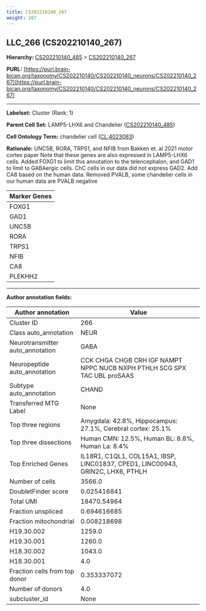 ```yaml
---
title: CS202210140_267
weight: 267
---
```

## LLC_266 (CS202210140_267)
<b>Hierarchy: </b>
[CS202210140_485](../CS202210140_485) >
[CS202210140_267](../CS202210140_267)

**PURL:** [https://purl.brain-bican.org/taxonomy/CS202210140/CS202210140_neurons/CS202210140_267](https://purl.brain-bican.org/taxonomy/CS202210140/CS202210140_neurons/CS202210140_267)

---


**Labelset:** Cluster (Rank: 1)

**Parent Cell Set:** LAMP5-LHX6 and Chandelier ([CS202210140_485](../CS202210140_485))



**Cell Ontology Term:**  chandelier cell ([CL:4023083](https://www.ebi.ac.uk/ols/ontologies/cl/terms?obo_id=CL:4023083)) 

**Rationale:** UNC5B, RORA, TRPS1, and NFIB from Bakken et. al 2021 motor cortex paper Note that these genes are also expressed in LAMP5-LHX6 cells. Added FOXG1 to limit this annotation to the telencephalon, and GAD1 to limit to GABAergic cells. ChC cells in our data did not express GAD2. Add CA8 based on the human data. Removed PVALB, some chandelier cells in our human data are PVALB negative

[MARKER GENES.]: #


| Marker Genes |
|--------------|
|FOXG1|
|GAD1|
|UNC5B|
|RORA|
|TRPS1|
|NFIB|
|CA8|
|PLEKHH2|

---

[TRANSFERRED ANNOTATIONS.]: #


[AUTHOR ANNOTATION FIELDS.]: #


**Author annotation fields:**

| Author annotation | Value |
|-------------------|-------|
|Cluster ID|266|
|Class auto_annotation|NEUR|
|Neurotransmitter auto_annotation|GABA|
|Neuropeptide auto_annotation|CCK CHGA CHGB CRH IGF NAMPT NPPC NUCB NXPH PTHLH SCG SPX TAC UBL proSAAS|
|Subtype auto_annotation|CHAND|
|Transferred MTG Label|None|
|Top three regions|Amygdala: 42.8%, Hippocampus: 27.1%, Cerebral cortex: 25.1%|
|Top three dissections|Human CMN: 12.5%, Human BL: 8.8%, Human La: 8.4%|
|Top Enriched Genes|IL18R1, C1QL1, COL15A1, IBSP, LINC01837, CPED1, LINC00943, GRIN2C, LHX6, PTHLH|
|Number of cells|3566.0|
|DoubletFinder score|0.025416841|
|Total UMI|18470.54964|
|Fraction unspliced|0.694616685|
|Fraction mitochondrial|0.008218698|
|H19.30.002|1259.0|
|H19.30.001|1260.0|
|H18.30.002|1043.0|
|H18.30.001|4.0|
|Fraction cells from top donor|0.353337072|
|Number of donors|4.0|
|subcluster_id|None|

